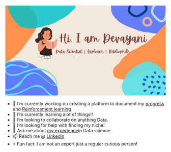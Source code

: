 ![bio](Customized_Devayani.jpg)

- 🔭 I’m currently working on creating a platform to document my [progress](Data-Science-Inventory) and [Reinforcement learning]()
- 🌱 I’m currently learning alot of things!!
- 👯 I’m looking to collaborate on anything Data.
- 🤔 I’m looking for help with finding my niche!
- 💬 Ask me about [my experience](https://devayanipowar.github.io/)in Data science
- 📫 Reach me @ [Linkedin](https://www.linkedin.com/in/devayanip/)
- ⚡ Fun fact: I am not an expert just a regular curious person!
